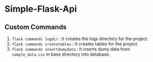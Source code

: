 # Simple-Flask-Api

## Custom Commands

1. ```flask commands logdir``` \: It creates the logs directory for the project.
2. ```flask commands createtables``` \: It creates tables for the project.
3. ```flask commands insertdumydata``` \: It inserts dumy data from ```sample_data.csv``` in base directory into database.